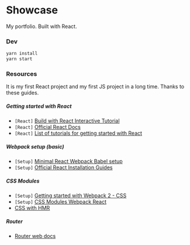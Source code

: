 # Showcase

My portfolio. Built with React.

### Dev

```sh
yarn install
yarn start
```

### Resources

It is my first React project and my first JS project in a long time.
Thanks to these guides.

##### Getting started with React

* `[React]` [Build with React Interactive Tutorial](http://buildwithreact.com/tutorial)
* `[React]` [Official React Docs](https://facebook.github.io/react/docs/hello-world.html)
* `[React]` [List of tutorials for getting started with React](http://andrewhfarmer.com/getting-started-tutorials/)

##### Webpack setup (basic)

* `[Setup]` [Minimal React Webpack Babel setup](https://www.robinwieruch.de/minimal-react-webpack-babel-setup/)
* `[Setup]` [Official React Installation Guides](https://facebook.github.io/react/docs/installation.html)

##### CSS Modules

* `[Setup]` [Getting started with Webpack 2 - CSS](https://blog.madewithenvy.com/getting-started-with-webpack-2-ed2b86c68783)
* `[Setup]` [CSS Modules Webpack React](https://javascriptplayground.com/blog/2016/07/css-modules-webpack-react/)
* [CSS with HMR](https://github.com/webpack-contrib/extract-text-webpack-plugin/issues/30)

##### Router

* [Router web docs](https://reacttraining.com/react-router/web/guides/quick-start)
